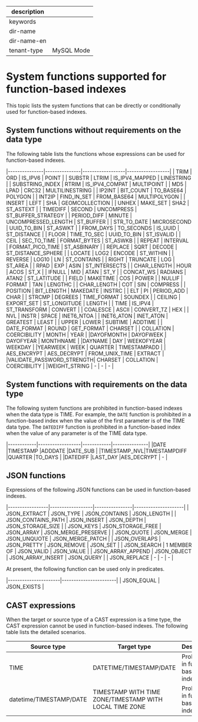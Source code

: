 |description||
|---|---|
|keywords||
|dir-name||
|dir-name-en||
|tenant-type|MySQL Mode|

# System functions supported for function-based indexes

This topic lists the system functions that can be directly or conditionally used for function-based indexes. 

## System functions without requirements on the data type

The following table lists the functions whose expressions can be used for function-based indexes.

|---------------|---------------|------------------|------------------|
| TRIM | ORD | IS_IPV6 | POINT |
| SUBSTR | LTRIM | IS_IPV4_MAPPED | LINESTRING |
| SUBSTRING_INDEX | RTRIM | IS_IPV4_COMPAT | MULTIPOINT |
| MD5 | LPAD | CRC32 | MULTILINESTRING |
| IP2INT | BIT_COUNT | TO_BASE64 | POLYGON |
| INT2IP | FIND_IN_SET | FROM_BASE64 | MULTIPOLYGON |
| INSERT | LEFT | SHA | GEOMCOLLECTION |
| UNHEX | MAKE_SET | SHA2 | ST_ASTEXT |
| TIMEDIFF | SECOND | UNCOMPRESS | ST_BUFFER_STRATEGY |
| PERIOD_DIFF | MINUTE | UNCOMPRESSED_LENGTH | ST_BUFFER |
| STR_TO_DATE | MICROSECOND | UUID_TO_BIN | ST_ASWKT |
| FROM_DAYS | TO_SECONDS | IS_UUID | ST_DISTANCE |
| FLOOR | TIME_TO_SEC | UUID_TO_BIN | ST_ISVALID |
| CEIL | SEC_TO_TIME | FORMAT_BYTES | ST_ASWKB |
| REPEAT | INTERVAL | FORMAT_PICO_TIME | ST_ASBINARY |
| REPLACE | SQRT | DECODE | ST_DISTANCE_SPHERE |
| LOCATE | LOG2 | ENCODE | ST_WITHIN |
| REVERSE | LOG10 | LN | ST_CONTAINS |
| RIGHT | TRUNCATE | LOG | ST_AREA |
| RPAD | EXP | ASIN | ST_INTERSECTS |
| CHAR_LENGTH | HOUR | ACOS | ST_X |
| IFNULL | MID | ATAN | ST_Y |
| CONCAT_WS | RADIANS | ATAN2 | ST_LATITUDE |
| FIELD | MAKETIME | COS | POWER |
| NULLIF | FORMAT | TAN | LENGTHC |
| CHAR_LENGTH | COT | SIN | COMPRESS |
| POSITION | BIT_LENGTH | MAKEDATE | INSTRC |
| ELT | PI | PERIOD_ADD | CHAR |
| STRCMP | DEGREES | TIME_FORMAT | SOUNDEX |
| CEILING | EXPORT_SET | ST_LONGITUDE | LENGTH |
| TIME | IS_IPV4 | ST_TRANSFORM | CONVERT |
| COALESCE | ASCII | CONVERT_TZ | HEX |
| NVL | INSTR | SPACE | INET6_NTOA |
| INET6_ATON | INET_ATON | GREATEST | LEAST |
| UPPER         |   LOWER       |   SUBTIME        |   ADDTIME        |
| DATE_FORMAT   |   ROUND       |   GET_FORMAT     |   CHARSET          |
| COLLATION     | COERCIBILITY  |   MONTH          |  YEAR             |
|DAYOFMONTH     | DAYOFWEEK     |   DAYOFYEAR      |  MONTHNAME       |
|DAYNAME        |  DAY          |   WEEKOFYEAR     |  WEEKDAY         |
|YEARWEEK       |  WEEK         |   QUARTER        |  TIMESTAMPADD    |
| AES_ENCRYPT   |  AES_DECRYPT  |   FROM_UNIX_TIME  |   EXTRACT       |
|VALIDATE_PASSWORD_STRENGTH| CHARSET   | COLLATION        | COERCIBILITY |
|WEIGHT_STRING  |  -            |  -            |  -            |

## System functions with requirements on the data type

The following system functions are prohibited in function-based indexes when the data type is TIME. For example, the `DATE` function is prohibited in a function-based index when the value of the first parameter is of the TIME data type. The `DATEDIFF` function is prohibited in a function-based index when the value of any parameter is of the TIME data type. 

|------------|------------------|------------|---------------|
|DATE        |TIMESTAMP         |ADDDATE     |DATE_SUB       |
|TIMESTAMP_NVL|TIMESTAMPDIFF    |QUARTER     |TO_DAYS        |
|DATEDIFF    |LAST_DAY          |AES_DECRYPT |    -          |

## JSON functions

Expressions of the following JSON functions can be used in function-based indexes. 

|-----------------|------------------|----------------|---------------------|
| JSON_EXTRACT | JSON_TYPE | JSON_CONTAINS | JSON_LENGTH |
| JSON_CONTAINS_PATH | JSON_INSERT | JSON_DEPTH | JSON_STORAGE_SIZE |
| JSON_KEYS | JSON_STORAGE_FREE | JSON_ARRAY | JSON_MERGE_PRESERVE |
| JSON_QUOTE | JSON_MERGE | JSON_UNQUOTE | JSON_MERGE_PATCH |
| JSON_OVERLAPS | JSON_PRETTY | JSON_REMOVE | JSON_SET |
| JSON_SEARCH | 1 MEMBER OF | JSON_VALID | JSON_VALUE |
| JSON_ARRAY_APPEND | JSON_OBJECT | JSON_ARRAY_INSERT | JSON_QUERY |
| JSON_REPLACE | - | - | - |

At present, the following function can be used only in predicates. 

|----------------------|-----------------------|
| JSON_EQUAL | JSON_EXISTS |

## CAST expressions

When the target or source type of a CAST expression is a time type, the CAST expression cannot be used in function-based indexes. The following table lists the detailed scenarios. 

| Source type | Target type | Description |
|----------------------------------------|--------------------------------|----------------|
| TIME | DATETIME/TIMESTAMP/DATE | Prohibited in function-based indexes |
| datetime/TIMESTAMP/DATE | TIMESTAMP WITH TIME ZONE/TIMESTAMP WITH LOCAL TIME ZONE | Prohibited in function-based indexes |

